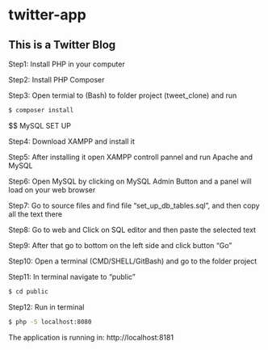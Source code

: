 # twitter-app
## This is a Twitter Blog

Step1: Install PHP in your computer

Step2: Install PHP Composer

Step3: Open termial to (Bash) to folder project (tweet_clone) and run
```bash
$ composer install
```
$$ MySQL SET UP

Step4: Download XAMPP and install it

Step5: After installing it open XAMPP controll pannel and run Apache and MySQL

Step6: Open MySQL by clicking on MySQL Admin Button and a panel will load on your web browser

Step7: Go to source files and find file “set_up_db_tables.sql”, and then copy all the text there

Step8: Go to web and Click on SQL editor and then paste the selected text

Step9: After that go to bottom on the left side and click button “Go” 

Step10: Open a terminal (CMD/SHELL/GitBash) and go to the folder project 

Step11: In terminal navigate to “public”
```bash
$ cd public
```
Step12: Run in terminal 

```bash
$ php -S localhost:8080
```
The application is running in: http://localhost:8181


